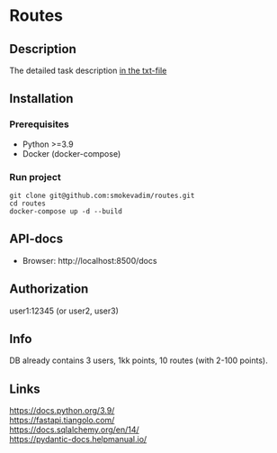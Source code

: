 # Routes

## Description

The detailed task description [in the txt-file](task.txt)

## Installation

### Prerequisites 

- Python >=3.9 
- Docker (docker-compose)

### Run project

```shell script
git clone git@github.com:smokevadim/routes.git
cd routes
docker-compose up -d --build
```

## API-docs

- Browser: http://localhost:8500/docs

## Authorization

user1:12345 (or user2, user3)

## Info

DB already contains 3 users, 1kk points, 10 routes (with 2-100 points). 

## Links

https://docs.python.org/3.9/  
https://fastapi.tiangolo.com/  
https://docs.sqlalchemy.org/en/14/  
https://pydantic-docs.helpmanual.io/  
